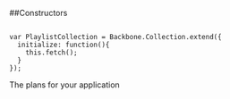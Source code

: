 ##Constructors

```

var PlaylistCollection = Backbone.Collection.extend({
  initialize: function(){
    this.fetch();
  }
});

```
The plans for your application
